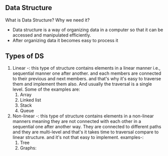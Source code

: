 #

## Data Structure

What is Data Structure? Why we need it?

- Data structure is a way of organizing data in a computer so that it can be accessed and manipulated efficiently.
- After organizing data it becomes easy to process it

## Types of DS

1. Linear -: this type of structure contains elements in a linear manner i.e., sequential manner one after another. and each members are connected to their previous and next members. and that's why it's easy to traverse them and implement them also. And usually the traversal is a single level. Some of the examples are:
   1. Array
   2. Linked list
   3. Stack
   4. Queue
2. Non-linear -: this type of structure contains elements in a non-linear manners meaning they are not connected with each other in a sequential one after another way. They are connected to different paths and they are multi-level and that's it takes time to traversal compare to linear structure. and it's not that easy to implement. examples-:
   1. Tree
   2. Graphs:
